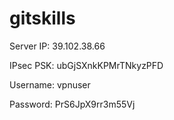 # gitskills

Server IP: 39.102.38.66

IPsec PSK: ubGjSXnkKPMrTNkyzPFD

Username: vpnuser

Password: PrS6JpX9rr3m55Vj
